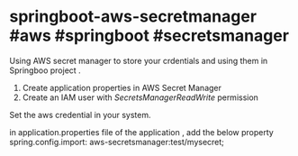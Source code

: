 # springboot-aws-secretmanager #aws #springboot #secretsmanager

Using AWS secret manager to store your crdentials and using them in Springboo project . 

1. Create application properties in AWS Secret Manager
2. Create an IAM user with _SecretsManagerReadWrite_ permission

Set the aws credential in your system.

in application.properties file of the application , add the below property 
spring.config.import: aws-secretsmanager:test/mysecret;



